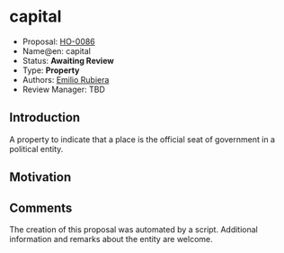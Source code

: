 # capital

* Proposal: [HO-0086](0086-capital.md)
* Name@en: capital
* Status: **Awaiting Review**
* Type: **Property**
* Authors: [Emilio Rubiera](https://github.com/spitxa)
* Review Manager: TBD

## Introduction

A property to indicate that a place is the official seat of government in a political entity.

## Motivation

## Comments
The creation of this proposal was automated by a script. Additional information and remarks about the entity are welcome.
